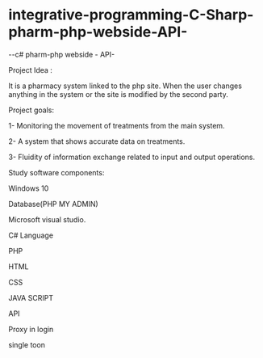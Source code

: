 # integrative-programming-C-Sharp-pharm-php-webside-API-
--c# pharm-php webside - API-

Project Idea :

It is a pharmacy system linked to the php site. When the user changes anything in the system or the site is modified by the second party.


Project goals:

1- Monitoring the movement of treatments from the main system.

2- A system that shows accurate data on treatments.

3- Fluidity of information exchange related to input and output operations.


Study software components:

Windows 10

Database(PHP MY ADMIN)

Microsoft visual studio.

C# Language

PHP

HTML

CSS

JAVA SCRIPT

API

Proxy in login 

single toon

